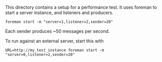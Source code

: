 This directory contains a setup for a performance test. It uses foreman to start a server instance, and listeners and producers.

    foreman start -m "server=1,listener=2,sender=20"

Each sender produces ~50 messages per second.

To run against an external server, start this with

    URL=http://my_test_instance foreman start -m "server=0,listener=2,sender=20"
    
